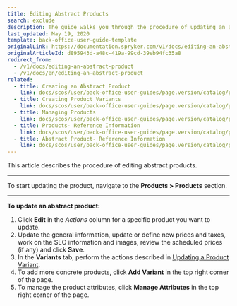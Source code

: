 ```yaml
---
title: Editing Abstract Products
search: exclude
description: The guide walks you through the procedure of updating an abstract product in the Back Office.
last_updated: May 19, 2020
template: back-office-user-guide-template
originalLink: https://documentation.spryker.com/v1/docs/editing-an-abstract-product
originalArticleId: d895943d-a48c-419a-99cd-39eb94fc35a8
redirect_from:
  - /v1/docs/editing-an-abstract-product
  - /v1/docs/en/editing-an-abstract-product
related:
  - title: Creating an Abstract Product
    link: docs/scos/user/back-office-user-guides/page.version/catalog/products/manage-abstract-products/creating-abstract-products-and-product-bundles.html
  - title: Creating Product Variants
    link: docs/scos/user/back-office-user-guides/page.version/catalog/products/manage-concrete-products/creating-product-variants.html
  - title: Managing Products
    link: docs/scos/user/back-office-user-guides/page.version/catalog/products/managing-products/managing-products.html
  - title: Products- Reference Information
    link: docs/scos/user/back-office-user-guides/page.version/catalog/products/references/products-reference-information.html
  - title: Abstract Product- Reference Information
    link: docs/scos/user/back-office-user-guides/page.version/catalog/products/references/abstract-product-reference-information.html
---
```


This article describes the procedure of editing abstract products.
***
To start updating the product, navigate to the **Products > Products** section.
***
**To update an abstract product:**
1. Click **Edit** in the _Actions_ column for a specific product you want to update.
2. Update the general information, update or define new prices and taxes, work on the SEO information and images, review the scheduled prices (if any) and click **Save**.
3. In the **Variants** tab, perform the actions described in  [Updating a Product Variant](/docs/scos/user/back-office-user-guides/{{page.version}}/catalog/products/manage-concrete-products/editing-product-variants.html).
4. To add more concrete products, click **Add Variant** in the top right corner of the page.
5. To manage the product attributes, click **Manage Attributes** in the top right corner of the page.
